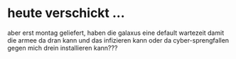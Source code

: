 # heute verschickt ...

aber erst montag geliefert, haben die galaxus eine default wartezeit damit die armee da dran kann und das infizieren kann oder da cyber-sprengfallen gegen mich drein installieren kann???


